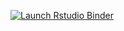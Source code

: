 <!-- badges: start -->
  [![Launch Rstudio Binder](http://mybinder.org/badge_logo.svg)](https://mybinder.org/v2/gh/kkrecisz/coh/master?urlpath=rstudio)
  <!-- badges: end -->
